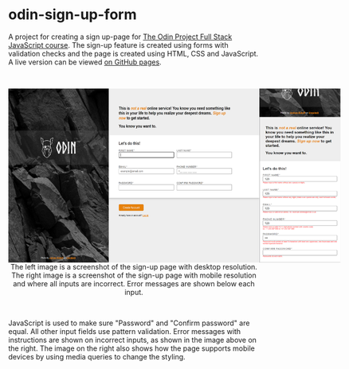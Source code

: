 # odin-sign-up-form

A project for creating a sign up-page for [The Odin Project Full Stack JavaScript course](https://www.theodinproject.com/paths/full-stack-javascript). The sign-up feature is created using forms with validation checks and the page is created using HTML, CSS and JavaScript. A live version can be viewed [on GitHub pages](https://studsministern.github.io/odin-sign-up-form/).

&nbsp;
<div align="center">
  <div style="display: flex; flex-direction: row;">
    <img src="img/sign-up page.png" height="350">
    <img src="img/sign-up page mobile.png" height="350">
  </div>
  <div>
    The left image is a screenshot of the sign-up page with desktop resolution. The right image is a screenshot of the sign-up page with mobile resolution and where all inputs are incorrect. Error messages are shown below each input.
  </div>
</div>



&nbsp;

JavaScript is used to make sure "Password" and "Confirm password" are equal. All other input fields use pattern validation. Error messages with instructions are shown on incorrect inputs, as shown in the image above on the right. The image on the right also shows how the page supports mobile devices by using media queries to change the styling.
